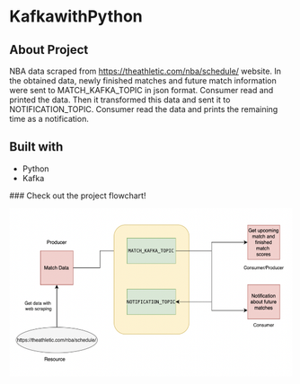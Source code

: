 # KafkawithPython

## About Project
NBA data scraped from https://theathletic.com/nba/schedule/ website. In the obtained data, newly finished matches and future match information were sent 
to MATCH_KAFKA_TOPIC in json format. Consumer read and printed the data. Then it transformed this data and sent it to NOTIFICATION_TOPIC. Consumer read 
the data and prints the remaining time as a notification.

## Built with
* Python 
* Kafka

### Check out the project flowchart!


<img src="project_schema.png" width=700 height=300>
